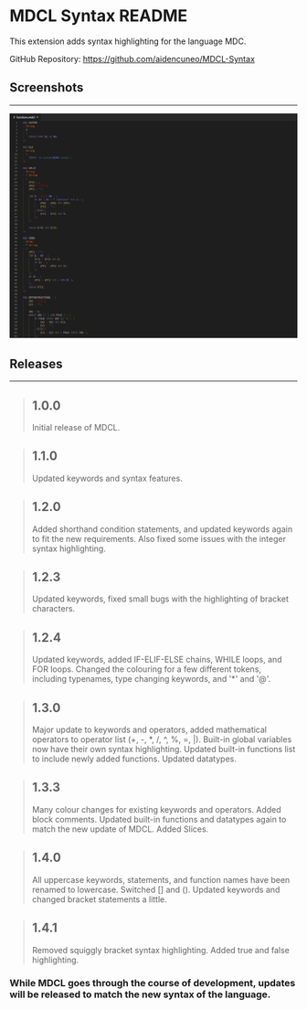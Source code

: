 # MDCL Syntax README

This extension adds syntax highlighting for the language MDC.

GitHub Repository: https://github.com/aidencuneo/MDCL-Syntax

## Screenshots
--------------

![Screenshot 1](https://github.com/aidencuneo/MDCL-Syntax/raw/master/images/screenshot1.png)


## Releases
-----------

> ## 1.0.0
> Initial release of MDCL.

> ## 1.1.0
> Updated keywords and syntax features.

> ## 1.2.0
> Added shorthand condition statements, and updated keywords again to fit the new requirements.
> Also fixed some issues with the integer syntax highlighting.

> ## 1.2.3
> Updated keywords, fixed small bugs with the highlighting of bracket characters.

> ## 1.2.4
> Updated keywords, added IF-ELIF-ELSE chains, WHILE loops, and FOR loops. Changed the colouring for a few different tokens,
> including typenames, type changing keywords, and '*' and '@'.

> ## 1.3.0
> Major update to keywords and operators, added mathematical operators to operator list (+, -, *, /, ^, %, =, |).
> Built-in global variables now have their own syntax highlighting.
> Updated built-in functions list to include newly added functions.
> Updated datatypes.

> ## 1.3.3
> Many colour changes for existing keywords and operators.
> Added block comments.
> Updated built-in functions and datatypes again to match the new update of MDCL.
> Added Slices.

> ## 1.4.0
> All uppercase keywords, statements, and function names have been renamed to lowercase.
> Switched [] and ().
> Updated keywords and changed bracket statements a little.

> ## 1.4.1
> Removed squiggly bracket syntax highlighting.
> Added true and false highlighting.

### While MDCL goes through the course of development, updates will be released to match the new syntax of the language.
